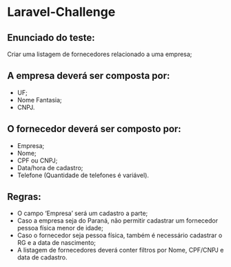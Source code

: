 # Laravel-Challenge

## Enunciado do teste:
Criar uma listagem de fornecedores relacionado a uma empresa;

## A empresa deverá ser composta por:
* UF;
* Nome Fantasia;
* CNPJ.

## O fornecedor deverá ser composto por:
* Empresa;
* Nome;
* CPF ou CNPJ;
* Data/hora de cadastro;
* Telefone (Quantidade de telefones é variável).

## Regras:
* O campo ‘Empresa’ será um cadastro a parte;
* Caso a empresa seja do Paraná, não permitir cadastrar um fornecedor pessoa física menor de idade;
* Caso o fornecedor seja pessoa física, também é necessário cadastrar o RG e a data de nascimento;
* A listagem de fornecedores deverá conter filtros por Nome, CPF/CNPJ e data de cadastro.

